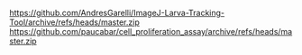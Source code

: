https://github.com/AndresGarelli/ImageJ-Larva-Tracking-Tool/archive/refs/heads/master.zip
https://github.com/paucabar/cell_proliferation_assay/archive/refs/heads/master.zip
